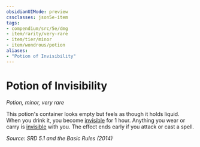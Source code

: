 ```yaml
---
obsidianUIMode: preview
cssclasses: json5e-item
tags:
- compendium/src/5e/dmg
- item/rarity/very-rare
- item/tier/minor
- item/wondrous/potion
aliases: 
- "Potion of Invisibility"
---
```

# Potion of Invisibility
*Potion, minor, very rare*  


This potion's container looks empty but feels as though it holds liquid. When you drink it, you become [invisible](TTRPG/rules/conditions.md#Invisible) for 1 hour. Anything you wear or carry is [invisible](TTRPG/rules/conditions.md#Invisible) with you. The effect ends early if you attack or cast a spell.

*Source: SRD 5.1 and the Basic Rules (2014)*